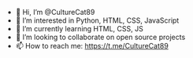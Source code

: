 - 👋 Hi, I’m @CultureCat89
- 👀 I’m interested in Python, HTML, CSS, JavaScript
- 🌱 I’m currently learning HTML, CSS, JS
- 💞️ I’m looking to collaborate on open source projects
- 📫 How to reach me: https://t.me/CultureCat89

<!---
CultureCat89/CultureCat89 is a ✨ special ✨ repository because its `README.md` (this file) appears on your GitHub profile.
You can click the Preview link to take a look at your changes.
--->
